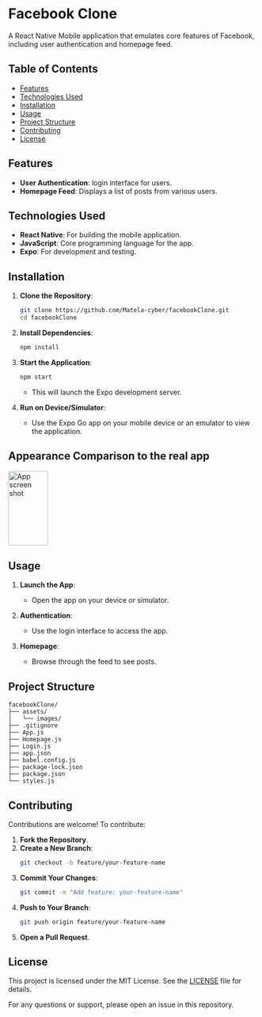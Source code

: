 # Facebook Clone

A React Native Mobile application that emulates core features of Facebook, including user authentication and homepage feed.

## Table of Contents

- [Features](#features)
- [Technologies Used](#technologies-used)
- [Installation](#installation)
- [Usage](#usage)
- [Project Structure](#project-structure)
- [Contributing](#contributing)
- [License](#license)

## Features

- **User Authentication**: login interface for users.
- **Homepage Feed**: Displays a list of posts from various users.

## Technologies Used

- **React Native**: For building the mobile application.
- **JavaScript**: Core programming language for the app.
- **Expo**: For development and testing.

## Installation

1. **Clone the Repository**:
   ```bash
   git clone https://github.com/Matela-cyber/facebookClone.git
   cd facebookClone
   ```

2. **Install Dependencies**:
   ```bash
   npm install
   ```

3. **Start the Application**:
   ```bash
   npm start
   ```
   - This will launch the Expo development server.

4. **Run on Device/Simulator**:
   - Use the Expo Go app on your mobile device or an emulator to view the application.
## Appearance Comparison to the real app
 <img src="gfacebook.png" alt="App screen shot" width="80" height="150">

## Usage

1. **Launch the App**:
   - Open the app on your device or simulator.

2. **Authentication**:
   - Use the login interface to access the app.

3. **Homepage**:
   - Browse through the feed to see posts.

## Project Structure

```plaintext
facebookClone/
├── assets/
│   └── images/
├── .gitignore
├── App.js
├── Homepage.js
├── Login.js
├── app.json
├── babel.config.js
├── package-lock.json
├── package.json
└── styles.js
```

## Contributing

Contributions are welcome! To contribute:

1. **Fork the Repository**.
2. **Create a New Branch**:
   ```bash
   git checkout -b feature/your-feature-name
   ```
3. **Commit Your Changes**:
   ```bash
   git commit -m "Add feature: your-feature-name"
   ```
4. **Push to Your Branch**:
   ```bash
   git push origin feature/your-feature-name
   ```
5. **Open a Pull Request**.

## License

This project is licensed under the MIT License. See the [LICENSE](LICENSE) file for details.

For any questions or support, please open an issue in this repository.
